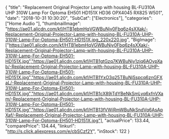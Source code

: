 {
	"title": "Replacement Original Projector Lamp with housing BL-FU310A UHP 310W Lamp For Optoma EH501 HD151X HD36 OPX4045 RX825 W501",
	"date": "2018-10-31 10:30:20",
	"SubCat": ["Electronics"],
	"categories": ["Home Audio "],
	"thumbnailImage": "https://ae01.alicdn.com/kf/HTB1ebmHqVGWBuNjy0Fbq6z4sXXak/-Replacement-Original-Projector-Lamp-with-housing-BL-FU310A-UHP-310W-Lamp-For-Optoma-EH501-HD151X.jpg_220x220.jpg",
	"BigImage": ["https://ae01.alicdn.com/kf/HTB1ebmHqVGWBuNjy0Fbq6z4sXXak/-Replacement-Original-Projector-Lamp-with-housing-BL-FU310A-UHP-310W-Lamp-For-Optoma-EH501-HD151X.jpg","https://ae01.alicdn.com/kf/HTB1gtGzq7KWBuNjy1zjq6AOypXab/-Replacement-Original-Projector-Lamp-with-housing-BL-FU310A-UHP-310W-Lamp-For-Optoma-EH501-HD151X.jpg","https://ae01.alicdn.com/kf/HTB1YxO3q25TBuNjSspcq6znGFXaL/-Replacement-Original-Projector-Lamp-with-housing-BL-FU310A-UHP-310W-Lamp-For-Optoma-EH501-HD151X.jpg","https://ae01.alicdn.com/kf/HTB1cX89iTdYBeNkSmLyq6xfnVXam/-Replacement-Original-Projector-Lamp-with-housing-BL-FU310A-UHP-310W-Lamp-For-Optoma-EH501-HD151X.jpg","https://ae01.alicdn.com/kf/HTB13fVWiRmWBuNkSndVq6AsApXaf/-Replacement-Original-Projector-Lamp-with-housing-BL-FU310A-UHP-310W-Lamp-For-Optoma-EH501-HD151X.jpg"],
	"actualPrice": 133.44,
	"comparePrice": 134.44,
	"linkurl": "http://s.click.aliexpress.com/e/cbSCzf2Y",
	"inStock": 122
}
